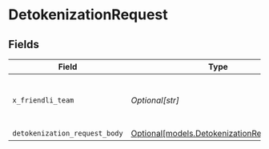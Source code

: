 # DetokenizationRequest


## Fields

| Field                                                                                | Type                                                                                 | Required                                                                             | Description                                                                          |
| ------------------------------------------------------------------------------------ | ------------------------------------------------------------------------------------ | ------------------------------------------------------------------------------------ | ------------------------------------------------------------------------------------ |
| `x_friendli_team`                                                                    | *Optional[str]*                                                                      | :heavy_minus_sign:                                                                   | ID of team to run requests as (optional parameter).                                  |
| `detokenization_request_body`                                                        | [Optional[models.DetokenizationRequestBody]](../models/detokenizationrequestbody.md) | :heavy_minus_sign:                                                                   | N/A                                                                                  |